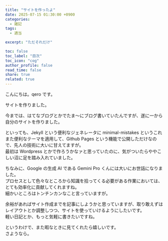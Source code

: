 ```yaml
---
title: "サイトを作ったよ"
date: 2025-07-15 01:30:00 +0900
categories:
  - 雑記
tags:
  - 適当

excerpt: "ただそれだけ"

toc: false
toc_label: "目次"
toc_icon: "cog"
author_profile: false
read_time: false
share: true
related: true
---
```


こんにちは。qero です。

サイトを作りました。

今までは、はてなブログとかでたま～にブログ書いていたんですが、遂に一から自分のサイトを作りました。

といっても、Jekyll という便利なジェネレータに minimal-mistakes というこれまた便利なテーマを適用して、Github Pages という機能で公開しただけなので、先人の技術に大いに甘えてますが。  
最初は Wordpress とかで作ろうかなァと思っていたのに、気がついたらややこしい沼に足を踏み入れていました。

ちなみに、Google の生成 AI である Gemini Pro くんには大いにお世話になりました。  
プロセスとして色々なところから知識を拾ってくる必要がある作業においては、とても効率化に貢献してくれますね。  
細かいところはトンチンカンなこと言っていますが。

余裕があればサイト作成までを記事にしようかと思っていますが、取り敢えずはレイアウトとか調整しつつ、サイトを使っていけるようにしたいです。  
軽い日記とか、もっと気軽に書きたいですね。

というわけで、また暇なときに見てくれたら嬉しいです。  
さようなら。
